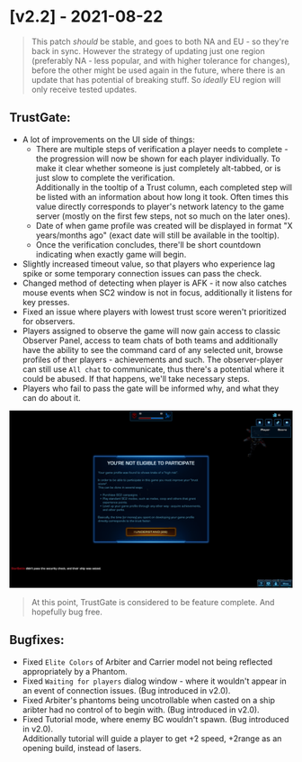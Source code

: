 # [v2.2] - 2021-08-22

> This patch *should* be stable, and goes to both NA and EU - so they're back in sync.
> However the strategy of updating just one region (preferably NA - less popular, and with higher tolerance for changes), before the other might be used again in the future, where there is an update that has potential of breaking stuff. So *ideally* EU region will only receive tested updates.

## TrustGate:

- A lot of improvements on the UI side of things:
  - There are multiple steps of verification a player needs to complete - the progression will now be shown for each player individually. To make it clear whether someone is just completely alt-tabbed, or is just slow to complete the verification.\
  Additionally in the tooltip of a Trust column, each completed step will be listed with an information about how long it took. Often times this value directly corresponds to player's network latency to the game server (mostly on the first few steps, not so much on the later ones).
  - Date of when game profile was created will be displayed in format "X years/months ago" (exact date will still be available in the tooltip).
  - Once the verification concludes, there'll be short countdown indicating when exactly game will begin.
- Slightly increased timeout value, so that players who experience lag spike or some temporary connection issues can pass the check.
- Changed method of detecting when player is AFK - it now also catches mouse events when SC2 window is not in focus, additionally it listens for key presses.
- Fixed an issue where players with lowest trust score weren't prioritized for observers.
- Players assigned to observe the game will now gain access to classic Observer Panel, access to team chats of both teams and additionally have the ability to see the command card of any selected unit, browse profiles of ther players - achievements and such. The observer-player can still use `All chat` to communicate, thus there's a potential where it could be abused. If that happens, we'll take necessary steps.
- Players who fail to pass the gate will be informed why, and what they can do about it.

![](./v2.2/trust-fail-msg.png)

> At this point, TrustGate is considered to be feature complete. And hopefully bug free.

## Bugfixes:

- Fixed `Elite Colors` of Arbiter and Carrier model not being reflected appropriately by a Phantom.
- Fixed `Waiting for players` dialog window - where it wouldn't appear in an event of connection issues. (Bug introduced in v2.0).
- Fixed Arbiter's phantoms being uncotrollable when casted on a ship aribter had no control of to begin with. (Bug introduced in v2.0).
- Fixed Tutorial mode, where enemy BC wouldn't spawn. (Bug introduced in v2.0).\
  Additionally tutorial will guide a player to get +2 speed, +2range as an opening build, instead of lasers.
